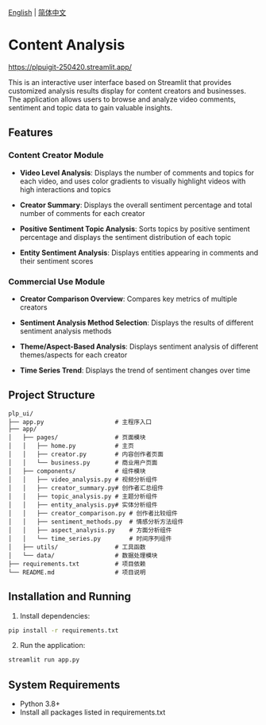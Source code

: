 [English](README.md) | [简体中文](README.zh-CN.md)

# Content Analysis

https://plpuigit-250420.streamlit.app/

This is an interactive user interface based on Streamlit that provides customized analysis results display for content creators and businesses. The application allows users to browse and analyze video comments, sentiment and topic data to gain valuable insights.

## Features

### Content Creator Module

- **Video Level Analysis**: Displays the number of comments and topics for each video, and uses color gradients to visually highlight videos with high interactions and topics

- **Creator Summary**: Displays the overall sentiment percentage and total number of comments for each creator

- **Positive Sentiment Topic Analysis**: Sorts topics by positive sentiment percentage and displays the sentiment distribution of each topic

- **Entity Sentiment Analysis**: Displays entities appearing in comments and their sentiment scores

### Commercial Use Module

- **Creator Comparison Overview**: Compares key metrics of multiple creators

- **Sentiment Analysis Method Selection**: Displays the results of different sentiment analysis methods

- **Theme/Aspect-Based Analysis**: Displays sentiment analysis of different themes/aspects for each creator

- **Time Series Trend**: Displays the trend of sentiment changes over time

## Project Structure

```
plp_ui/
├── app.py                    # 主程序入口
├── app/
│   ├── pages/                # 页面模块
│   │   ├── home.py           # 主页
│   │   ├── creator.py        # 内容创作者页面
│   │   └── business.py       # 商业用户页面
│   ├── components/           # 组件模块
│   │   ├── video_analysis.py # 视频分析组件
│   │   ├── creator_summary.py# 创作者汇总组件
│   │   ├── topic_analysis.py # 主题分析组件
│   │   ├── entity_analysis.py# 实体分析组件
│   │   ├── creator_comparison.py # 创作者比较组件
│   │   ├── sentiment_methods.py  # 情感分析方法组件
│   │   ├── aspect_analysis.py    # 方面分析组件
│   │   └── time_series.py        # 时间序列组件
│   ├── utils/                # 工具函数
│   └── data/                 # 数据处理模块
├── requirements.txt          # 项目依赖
└── README.md                 # 项目说明
```

## Installation and Running

1. Install dependencies:

```bash
pip install -r requirements.txt
```

2. Run the application:

```bash
streamlit run app.py
```

## System Requirements

- Python 3.8+
- Install all packages listed in requirements.txt
